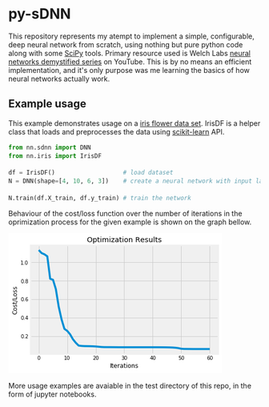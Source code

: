 # py-sDNN

This repository represents my atempt to implement a simple, configurable, deep neural network from scratch, using nothing but pure python code along with some [SciPy](https://www.scipy.org/) tools. Primary resource used is Welch Labs [neural networks demystified series](https://www.youtube.com/watch?v=bxe2T-V8XRs&list=PLiaHhY2iBX9hdHaRr6b7XevZtgZRa1PoU) on YouTube. This is by no means an efficient implementation, and it's only purpose was me learning the basics of how neural networks actually work.



## Example usage
This example demonstrates usage on a [iris flower data set](https://en.wikipedia.org/wiki/Iris_flower_data_set).  IrisDF is a helper class that loads and preprocesses the data using [scikit-learn](https://scikit-learn.org/stable/) API.

```py
from nn.sdnn import DNN
from nn.iris import IrisDF

df = IrisDF()                   # load dataset
N = DNN(shape=[4, 10, 6, 3])    # create a neural network with input layer size of 4, two hidden layers, and 2 output classes (one-hot encoded)

N.train(df.X_train, df.y_train) # train the network
```

Behaviour of the cost/loss function over the number of iterations in the oprimization process for the given example is shown on the graph bellow.

![alt text](https://raw.githubusercontent.com/0508994/py-sDNN/master/tests/iris_loss.png)

More usage examples are avaiable in the test directory of this repo, in the form of jupyter notebooks.



